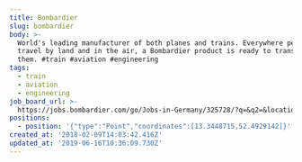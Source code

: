 ```yaml
---
title: Bombardier
slug: bombardier
body: >-
  World's leading manufacturer of both planes and trains. Everywhere people
  travel by land and in the air, a Bombardier product is ready to transport
  them. #train #aviation #engineering
tags:
  - train
  - aviation
  - engineering
job_board_url: >-
  https://jobs.bombardier.com/go/Jobs-in-Germany/325728/?q=&q2=&locationsearch=&title=&location=berlin&date=
positions:
  - position: '{"type":"Point","coordinates":[13.3448715,52.4929142]}'
created_at: '2018-02-09T14:03:42.416Z'
updated_at: '2019-06-16T10:36:09.730Z'
---
```



